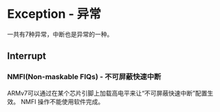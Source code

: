# Exception - 异常

一共有7种异常，中断也是异常的一种。

## Interrupt

### NMFI(Non-maskable FIQs) - 不可屏蔽快速中断

ARMv7可以通过在某个芯片引脚上加载高电平来让“不可屏蔽快速中断”配置生效。
NMFI 操作不能使用软件完成。


